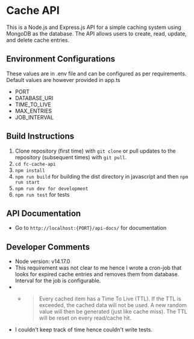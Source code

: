 # Cache API
This is a Node.js and Express.js API for a simple caching system using MongoDB as the database. The API allows users to create, read, update, and delete cache entries.


## Environment Configurations
These values are in .env file and can be configured as per requirements. Default values are however provided in app.ts
- PORT
- DATABASE_URI
- TIME_TO_LIVE
- MAX_ENTRIES
- JOB_INTERVAL




## Build Instructions

1. Clone repository (first time) with `git clone` or pull updates to the repository (subsequent times) with `git pull`.
2. `cd fc-cache-api`
3. `npm install`
4. `npm run build` for building the dist directory in javascript and then `npm run start`
5. `npm run dev for development`
6. `npm run test` for tests




## API Documentation

 - Go to `http://localhost:{PORT}/api-docs/` for documentation 

## Developer Comments
- Node version: v14.17.0
- This requirement was not clear to me hence I wrote a cron-job that looks for expired cache entries and removes them from database. Interval for the job is configurable. 
- - > Every cached item has a Time To Live (TTL). If the TTL is exceeded, the cached data will not be used. A new random value will then be generated (just like cache miss). The TTL will be reset on every read/cache hit.
- I couldn't keep track of time hence couldn't write tests.

